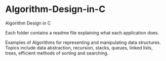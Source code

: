 # Algorithm-Design-in-C
Algorithm Design in C

Each folder contains a readme file explaining what each application does.

Examples of Algorithms for representing and manipulating data structures. 
Topics include data abstraction, recursion, stacks, queues, linked lists, 
trees, efficient methods of sorting and searching. 
